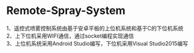 # Remote-Spray-System
1、遥控式喷雾控制系统由基于安卓平板的上位机系统和基于C的下位机系统  
2、上下位机采用WIFI通信，通过socket编程实现通信  
3、上位机系统采用Android Studio编写，下位机采用Visual Studio2015编写  
